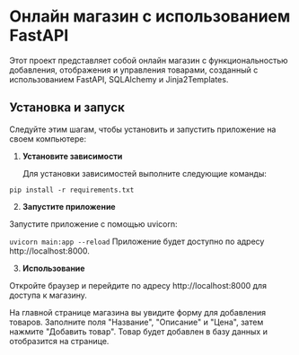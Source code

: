# Онлайн магазин с использованием FastAPI

Этот проект представляет собой онлайн магазин с функциональностью добавления, отображения и управления товарами, созданный с использованием FastAPI, SQLAlchemy и Jinja2Templates.

## Установка и запуск

Следуйте этим шагам, чтобы установить и запустить приложение на своем компьютере:

1. **Установите зависимости**

   Для установки зависимостей выполните следующие команды:

`pip install -r requirements.txt`

2. **Запустите приложение**

  Запустите приложение с помощью uvicorn:

`uvicorn main:app --reload`
Приложение будет доступно по адресу http://localhost:8000.

3. **Использование**

Откройте браузер и перейдите по адресу http://localhost:8000 для доступа к магазину.

На главной странице магазина вы увидите форму для добавления товаров. Заполните поля "Название", "Описание" и "Цена", затем нажмите "Добавить товар". Товар будет добавлен в базу данных и отобразится на странице.
